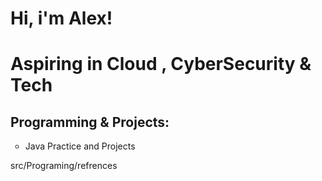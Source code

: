 # Hi, i'm Alex!
# Aspiring in Cloud , CyberSecurity & Tech

## Programming & Projects:

<ul style="list-style-type:circle;">
<li>Java Practice and Projects</li>
</ul>  
src/Programing/refrences

